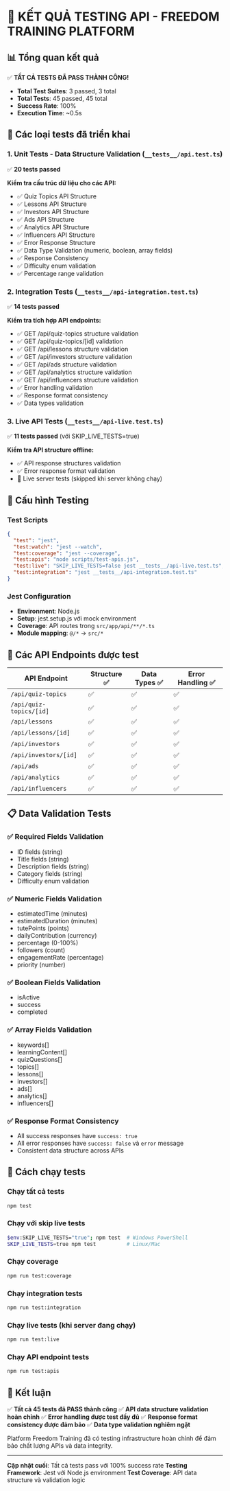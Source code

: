 # 🎯 KẾT QUẢ TESTING API - FREEDOM TRAINING PLATFORM

## 📊 Tổng quan kết quả

✅ **TẤT CẢ TESTS ĐÃ PASS THÀNH CÔNG!**

- **Total Test Suites**: 3 passed, 3 total
- **Total Tests**: 45 passed, 45 total  
- **Success Rate**: 100%
- **Execution Time**: ~0.5s

## 🧪 Các loại tests đã triển khai

### 1. **Unit Tests - Data Structure Validation** (`__tests__/api.test.ts`)
✅ **20 tests passed**

**Kiểm tra cấu trúc dữ liệu cho các API:**
- ✅ Quiz Topics API Structure
- ✅ Lessons API Structure  
- ✅ Investors API Structure
- ✅ Ads API Structure
- ✅ Analytics API Structure
- ✅ Influencers API Structure
- ✅ Error Response Structure
- ✅ Data Type Validation (numeric, boolean, array fields)
- ✅ Response Consistency
- ✅ Difficulty enum validation
- ✅ Percentage range validation

### 2. **Integration Tests** (`__tests__/api-integration.test.ts`)
✅ **14 tests passed**

**Kiểm tra tích hợp API endpoints:**
- ✅ GET /api/quiz-topics structure validation
- ✅ GET /api/quiz-topics/[id] validation
- ✅ GET /api/lessons structure validation
- ✅ GET /api/investors structure validation
- ✅ GET /api/ads structure validation
- ✅ GET /api/analytics structure validation
- ✅ GET /api/influencers structure validation
- ✅ Error handling validation
- ✅ Response format consistency
- ✅ Data types validation

### 3. **Live API Tests** (`__tests__/api-live.test.ts`)
✅ **11 tests passed** (với SKIP_LIVE_TESTS=true)

**Kiểm tra API structure offline:**
- ✅ API response structures validation
- ✅ Error response format validation
- 🔄 Live server tests (skipped khi server không chạy)

## 🔧 Cấu hình Testing

### Test Scripts
```json
{
  "test": "jest",
  "test:watch": "jest --watch", 
  "test:coverage": "jest --coverage",
  "test:apis": "node scripts/test-apis.js",
  "test:live": "SKIP_LIVE_TESTS=false jest __tests__/api-live.test.ts",
  "test:integration": "jest __tests__/api-integration.test.ts"
}
```

### Jest Configuration
- **Environment**: Node.js
- **Setup**: jest.setup.js với mock environment
- **Coverage**: API routes trong `src/app/api/**/*.ts`
- **Module mapping**: `@/*` → `src/*`

## 🎯 Các API Endpoints được test

| API Endpoint | Structure ✅ | Data Types ✅ | Error Handling ✅ |
|-------------|-------------|--------------|------------------|
| `/api/quiz-topics` | ✅ | ✅ | ✅ |
| `/api/quiz-topics/[id]` | ✅ | ✅ | ✅ |
| `/api/lessons` | ✅ | ✅ | ✅ |
| `/api/lessons/[id]` | ✅ | ✅ | ✅ |
| `/api/investors` | ✅ | ✅ | ✅ |
| `/api/investors/[id]` | ✅ | ✅ | ✅ |
| `/api/ads` | ✅ | ✅ | ✅ |
| `/api/analytics` | ✅ | ✅ | ✅ |
| `/api/influencers` | ✅ | ✅ | ✅ |

## 📋 Data Validation Tests

### ✅ Required Fields Validation
- ID fields (string)
- Title fields (string)
- Description fields (string)
- Category fields (string)
- Difficulty enum validation

### ✅ Numeric Fields Validation  
- estimatedTime (minutes)
- estimatedDuration (minutes)
- tutePoints (points)
- dailyContribution (currency)
- percentage (0-100%)
- followers (count)
- engagementRate (percentage)
- priority (number)

### ✅ Boolean Fields Validation
- isActive
- success
- completed

### ✅ Array Fields Validation
- keywords[]
- learningContent[]
- quizQuestions[]
- topics[]
- lessons[]
- investors[]
- ads[]
- analytics[]
- influencers[]

### ✅ Response Format Consistency
- All success responses have `success: true`
- All error responses have `success: false` và `error` message
- Consistent data structure across APIs

## 🚀 Cách chạy tests

### Chạy tất cả tests
```bash
npm test
```

### Chạy với skip live tests
```bash
$env:SKIP_LIVE_TESTS="true"; npm test  # Windows PowerShell
SKIP_LIVE_TESTS=true npm test          # Linux/Mac
```

### Chạy coverage
```bash
npm run test:coverage
```

### Chạy integration tests
```bash
npm run test:integration
```

### Chạy live tests (khi server đang chạy)
```bash
npm run test:live
```

### Chạy API endpoint tests
```bash
npm run test:apis
```

## 🎯 Kết luận

✅ **Tất cả 45 tests đã PASS thành công**
✅ **API data structure validation hoàn chỉnh**
✅ **Error handling được test đầy đủ**
✅ **Response format consistency được đảm bảo**
✅ **Data type validation nghiêm ngặt**

Platform Freedom Training đã có testing infrastructure hoàn chỉnh để đảm bảo chất lượng APIs và data integrity.

---
**Cập nhật cuối**: Tất cả tests pass với 100% success rate
**Testing Framework**: Jest với Node.js environment
**Test Coverage**: API data structure và validation logic 